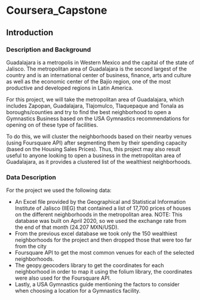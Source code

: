# Coursera_Capstone

## Introduction

### Description and Background
Guadalajara is a metropolis in Western Mexico and the capital of the state of Jalisco. The metropolitan area of Guadalajara is the second largest of the country and is an international center of business, finance, arts and culture as well as the economic center of the Bajío region, one of the most productive and developed regions in Latin America.

For this project, we will take the metropolitan area of Guadalajara, which includes Zapopan, Guadalajara, Tlajomulco, Tlaquepaque and Tonala as boroughs/counties and try to find the best neighborhood to open a Gymnastics Business based on the USA Gymnastics recommendations for opening on of these type of facilities.

To do this, we will cluster the neighborhoods based on their nearby venues (using Foursquare API) after segmenting them by their spending capacity (based on the Housing Sales Prices). Thus, this project may also result useful to anyone looking to open a business in the metropolitan area of Guadalajara, as it provides a clustered list of the wealthiest neighborhoods.

### Data Description
For the project we used the following data:
  * An Excel file provided by the Geographical and Statistical Information Institute of Jalisco (IIEG) that contained a list of 17,700 prices of houses on the different neighborhoods in the metropolitan area. NOTE: This database was built on April 2020, so we used the exchange rate from the end of that month (24.207 MXN/USD).
  * From the previous excel database we took only the 150 wealthiest neighborhoods for the project and then dropped those that were too far from the city
  * Foursquare API to get the most common venues for each of the selected neighborhoods.
  * The geopy.geocoders library to get the coordinates for each neighborhood in order to map it using the folium library, the coordinates were also used for the Foursquare API.
  * Lastly, a USA Gymnastics guide mentioning the factors to consider when choosing a location for a Gymnastics facility.
